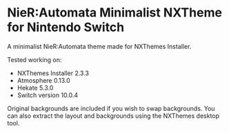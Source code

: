 # NieR:Automata Minimalist NXTheme for Nintendo Switch

A minimalist NieR:Automata theme made for NXThemes Installer.

Tested working on:
- NXThemes Installer 2.3.3
- Atmosphere 0.13.0
- Hekate 5.3.0
- Switch version 10.0.4

Original backgrounds are included if you wish to swap backgrounds. You can also extract the layout and backgrounds using the NXThemes desktop tool.
